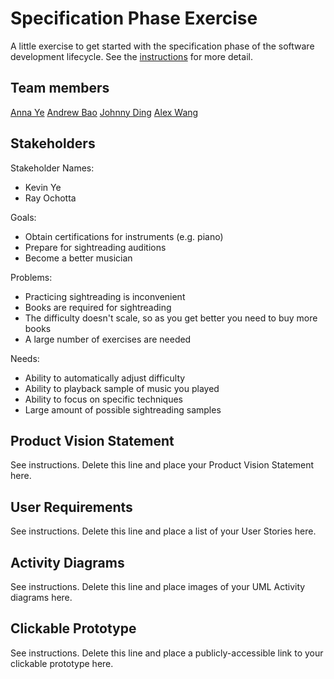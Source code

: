 # Specification Phase Exercise

A little exercise to get started with the specification phase of the software development lifecycle. See the [instructions](instructions.md) for more detail.

## Team members

<a href = 'https://github.com/AnnaTheYe'>Anna Ye</a>  <a href = 'https://github.com/andrew-bao'>Andrew Bao</a>  <a href = 'https://github.com/yd2960'>Johnny Ding</a>  <a href = 'https://github.com/alw9411'>Alex Wang</a>

## Stakeholders

Stakeholder Names:
- Kevin Ye
- Ray Ochotta

Goals:
- Obtain certifications for instruments (e.g. piano)
- Prepare for sightreading auditions
- Become a better musician

Problems:
- Practicing sightreading is inconvenient
- Books are required for sightreading
- The difficulty doesn't scale, so as you get better you need to buy more books
- A large number of exercises are needed

Needs:
- Ability to automatically adjust difficulty
- Ability to playback sample of music you played
- Ability to focus on specific techniques
- Large amount of possible sightreading samples

## Product Vision Statement

See instructions. Delete this line and place your Product Vision Statement here.

## User Requirements

See instructions. Delete this line and place a list of your User Stories here.

## Activity Diagrams

See instructions. Delete this line and place images of your UML Activity diagrams here.

## Clickable Prototype

See instructions. Delete this line and place a publicly-accessible link to your clickable prototype here.
